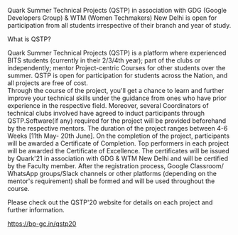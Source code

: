 Quark Summer Technical Projects (QSTP) in association with GDG (Google Developers Group) & WTM (Women Techmakers) New Delhi is open for participation from all students irrespective of their branch and year of study. 

What is QSTP?

Quark Summer Technical Projects (QSTP) is a platform where experienced BITS students (currently in their 2/3/4th year); part of the clubs or independently; mentor Project-centric Courses for other students over the summer. 
QSTP is open for participation for students across the Nation, and all projects are free of cost.  
Through the course of the project, you'll get a chance to learn and further improve your technical skills under the guidance from ones who have prior experience in the respective field. Moreover, several Coordinators of technical clubs involved have agreed to induct participants through QSTP.Software(if any) required for the project will be provided beforehand by the respective mentors.
The duration of the project ranges between 4-6 Weeks [11th May- 20th June]. 
On the completion of the project, participants will be awarded a Certificate of Completion. Top performers in each project will be awarded the Certificate of Excellence. The certificates will be issued by Quark'21 in association with GDG & WTM New Delhi and will be certified by the Faculty member.
After the registration process, Google Classroom/ WhatsApp groups/Slack channels or other platforms (depending on the mentor's requirement) shall be formed and will be used throughout the course.

Please check out the QSTP'20 website for details on each project and further information.

https://bp-gc.in/qstp20
